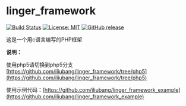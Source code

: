 # linger_framework

[![Build Status](https://travis-ci.org/iliubang/linger_framework.svg?branch=master)](https://travis-ci.org/iliubang/linger_framework)
[![License: MIT](https://img.shields.io/badge/License-MIT-yellow.svg)](https://github.com/iliubang/linger_framework/blob/master/LICENSE)
[![GitHub release](https://img.shields.io/github/release/iliubang/linger_framework.svg)](https://github.com/iliubang/linger_framework/releases)


这是一个用c语言编写的PHP框架

**说明：**

使用php5请切换到php5分支[https://github.com/iliubang/linger_framework/tree/php5](https://github.com/iliubang/linger_framework/tree/php5)

使用示例代码：[https://github.com/iliubang/linger_framework_example](https://github.com/iliubang/linger_framework_example)

